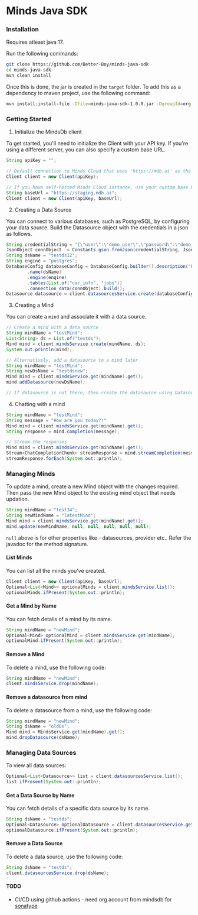# Minds Java SDK

### Installation

Requires atleast java 17.

Run the following commands:

```bash
git clone https://github.com/Better-Boy/minds-java-sdk
cd minds-java-sdk
mvn clean install
```

Once this is done, the jar is created in the `target` folder. To add this as a dependency to maven project, use the following command:

```bash
mvn install:install-file -Dfile=minds-java-sdk-1.0.0.jar -DgroupId=org.mindsdb.sdk -DartifactId=minds-java-sdk -Dversion=1.0.0 -Dpackaging=jar
```


### Getting Started

1. Initialize the MindsDb client

To get started, you'll need to initialize the Client with your API key. If you're using a different server, you can also specify a custom base URL.

```java
String apiKey = "";

// Default connection to Minds Cloud that uses 'https://mdb.ai' as the base URL
Client client = new Client(apiKey);

// If you have self-hosted Minds Cloud instance, use your custom base URL
String baseUrl = "https://staging.mdb.ai";
Client client = new Client(apiKey, baseUrl);
```


2. Creating a Data Source

You can connect to various databases, such as PostgreSQL, by configuring your data source. Build the Datasource object with the credentials in a json as follows.

```java
String credentialString = "{\"user\":\"demo_user\",\"password\":\"demo_password\",\"host\":\"samples.mindsdb.com\",\"port\":5432,\"database\":\"demo\",\"schema\":\"demo_data\"}";
JsonObject connObject  = Constants.gson.fromJson(credentialString, JsonObject.class);
String dsName = "testds12";
String engine = "postgres";
DatabaseConfig databaseConfig = DatabaseConfig.builder().description("Postgres database")
        .name(dsName)
        .engine(engine)
        .tables(List.of("car_info", "jobs"))
        .connection_data(connObject).build();
Datasource datasource = client.datasourcesService.create(databaseConfig);
```

3. Creating a Mind

You can create a `mind` and associate it with a data source.

```java
// Create a mind with a data source
String mindName = "testMind";
List<String> ds = List.of("testds");
Mind mind = client.mindsService.create(mindName, ds);
System.out.println(mind);

// Alternatively, add a datasource to a mind later
String mindName = "testMind";
String newDsName = "testdsnew";
Mind mind = client.mindsService.get(mindName).get();
mind.addDatasource(newDsName);

// If datasource is not there, then create the datasource using DatasourcesService.create
```

4. Chatting with a mind

```java
String mindName = "testMind";
String message = "How are you today?!"
Mind mind = client.mindsService.get(mindName).get();
String response = mind.completion(message);

// Stream the responses
Mind mind = client.mindsService.get(mindName).get();
Stream<ChatCompletionChunk> streamResponse = mind.streamCompletion(message);
streamResponse.forEach(System.out::println);
```

### Managing Minds

To update a mind, create a new Mind object with the changes required. Then pass the new Mind object to the existing mind object that needs updation.

```java
String mindName = "test34";
String newMindName = "latestMind";
Mind mind = client.mindsService.get(mindName).get();
mind.update(newMindName, null, null, null, null, null);
```

`null` above is for other properties like - datasources, provider etc.. Refer the javadoc for the method signature.

#### List Minds

You can list all the minds you’ve created.

```java
Client client = new Client(apiKey, baseUrl);
Optional<List<Mind>> optionalMinds = client.mindsService.list();
optionalMinds.ifPresent(System.out::println);
```

#### Get a Mind by Name

You can fetch details of a mind by its name.

```java
String mindName = "newMind";
Optional<Mind> optionalMind = client.mindsService.get(mindName);
optionalMind.ifPresent(System.out::println);
```

#### Remove a Mind

To delete a mind, use the following code:

```java
String mindName = "newMind";
client.mindsService.drop(mindName);
```

#### Remove a datasource from mind

To delete a datasource from a mind, use the following code:

```java
String mindName = "newMind";
String dsName = "oldDs";
Mind mind = MindsService.get(mindName).get();
mind.dropDatasource(dsName);
```

### Managing Data Sources

To view all data sources:

```java
Optional<List<Datasource>> list = client.datasourcesService.list();
list.ifPresent(System.out::println);
```

#### Get a Data Source by Name

You can fetch details of a specific data source by its name.

```java
String dsName = "testds";
Optional<Datasource> optionalDatasource = client.datasourcesService.get(dsName);
optionalDatasource.ifPresent(System.out::println);
```

#### Remove a Data Source

To delete a data source, use the following code:

```java
String dsName = "testds";
client.datasourcesService.drop(dsName);
```

#### TODO

- CI/CD using github actions - need org account from mindsdb for [sonatype](https://central.sonatype.com/)

